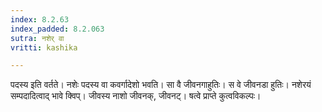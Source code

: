 ```yaml
---
index: 8.2.63
index_padded: 8.2.063
sutra: नशेर् वा
vritti: kashika

---
```

पदस्य इति वर्तते। नशेः पदस्य वा कवर्गादेशो भवति। सा वै जीवनगाहुतिः। स वे जीवनडा हुतिः। नशेरयं सम्पदादित्वाद् भावे क्विप्। जीवस्य नाशो जीवनक्, जीवनट्। षत्वे प्राप्ते कुत्वविकल्पः।